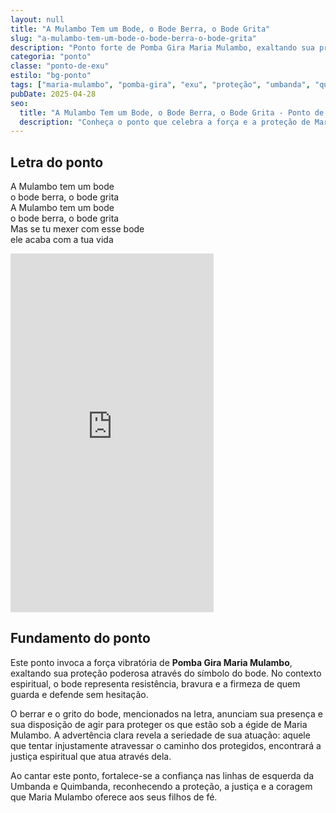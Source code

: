 ```yaml
---
layout: null
title: "A Mulambo Tem um Bode, o Bode Berra, o Bode Grita"
slug: "a-mulambo-tem-um-bode-o-bode-berra-o-bode-grita"
description: "Ponto forte de Pomba Gira Maria Mulambo, exaltando sua proteção vibrante através da simbologia do bode."
categoria: "ponto"
classe: "ponto-de-exu"
estilo: "bg-ponto"
tags: ["maria-mulambo", "pomba-gira", "exu", "proteção", "umbanda", "quimbanda"]
pubDate: 2025-04-28
seo:
  title: "A Mulambo Tem um Bode, o Bode Berra, o Bode Grita - Ponto de Pomba Gira Maria Mulambo"
  description: "Conheça o ponto que celebra a força e a proteção de Maria Mulambo, vibrando a energia do bode como guardião de sua linha."
---
```


## Letra do ponto

A Mulambo tem um bode  
o bode berra, o bode grita  
A Mulambo tem um bode  
o bode berra, o bode grita  
Mas se tu mexer com esse bode  
ele acaba com a tua vida

<iframe src="https://www.tiktok.com/embed/v2/7244306995925257478" width="325" height="574" frameborder="0" allowfullscreen></iframe>

## Fundamento do ponto

Este ponto invoca a força vibratória de **Pomba Gira Maria Mulambo**, exaltando sua proteção poderosa através do símbolo do bode. No contexto espiritual, o bode representa resistência, bravura e a firmeza de quem guarda e defende sem hesitação.

O berrar e o grito do bode, mencionados na letra, anunciam sua presença e sua disposição de agir para proteger os que estão sob a égide de Maria Mulambo. A advertência clara revela a seriedade de sua atuação: aquele que tentar injustamente atravessar o caminho dos protegidos, encontrará a justiça espiritual que atua através dela.

Ao cantar este ponto, fortalece-se a confiança nas linhas de esquerda da Umbanda e Quimbanda, reconhecendo a proteção, a justiça e a coragem que Maria Mulambo oferece aos seus filhos de fé.
